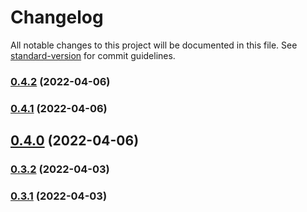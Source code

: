 # Changelog

All notable changes to this project will be documented in this file. See [standard-version](https://github.com/conventional-changelog/standard-version) for commit guidelines.

### [0.4.2](https://github.com/Lanseria/video-downloader/compare/v0.4.1...v0.4.2) (2022-04-06)

### [0.4.1](https://github.com/Lanseria/video-downloader/compare/v0.4.0...v0.4.1) (2022-04-06)

## [0.4.0](https://github.com/Lanseria/video-downloader/compare/v0.3.2...v0.4.0) (2022-04-06)

### [0.3.2](https://github.com/Lanseria/video-downloader/compare/v0.3.0...v0.3.2) (2022-04-03)

### [0.3.1](https://github.com/Lanseria/video-downloader/compare/v0.3.0...v0.3.1) (2022-04-03)
